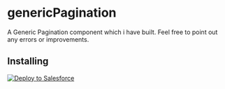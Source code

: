 # genericPagination
A Generic Pagination component which i have built. Feel free to point out any errors or improvements.

## Installing

<a href="https://githubsfdeploy.herokuapp.com">
  <img alt="Deploy to Salesforce"
       src="https://raw.githubusercontent.com/afawcett/githubsfdeploy/master/deploy.png">
</a>

